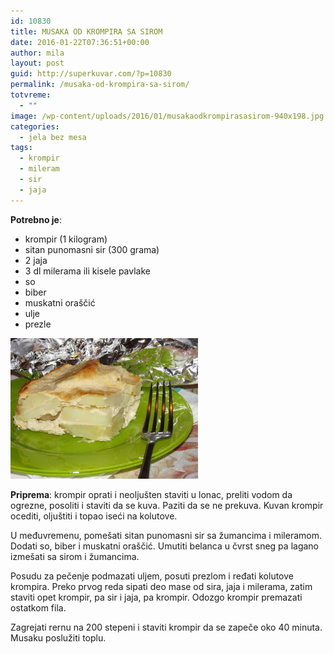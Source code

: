 ```yaml
---
id: 10830
title: MUSAKA OD KROMPIRA SA SIROM
date: 2016-01-22T07:36:51+00:00
author: mila
layout: post
guid: http://superkuvar.com/?p=10830
permalink: /musaka-od-krompira-sa-sirom/
totvreme:
  - ""
image: /wp-content/uploads/2016/01/musakaodkrompirasasirom-940x198.jpg
categories:
  - jela bez mesa
tags:
  - krompir
  - mileram
  - sir
  - jaja
---
```

**Potrebno je**:  
* krompir (1 kilogram)  
* sitan punomasni sir (300 grama)  
* 2 jaja  
* 3 dl milerama ili kisele pavlake  
* so  
* biber  
* muskatni oraščić  
* ulje  
* prezle

[<img class="alignnone size-medium wp-image-10831" src="/wp-content/uploads/2016/01/musakaodkrompirasasirom-1024x768.jpg" alt="musakaodkrompirasasirom" width="300" height="225" />](/wp-content/uploads/2016/01/musakaodkrompirasasirom-e1453448100646.jpg)

**Priprema**: krompir oprati i neoljušten staviti u lonac, preliti vodom da ogrezne, posoliti i staviti da se kuva. Paziti da se ne prekuva. Kuvan krompir ocediti, oljuštiti i topao iseći na kolutove.

U međuvremenu, pomešati sitan punomasni sir sa žumancima i mileramom. Dodati so, biber i muskatni oraščić. Umutiti belanca u čvrst sneg pa lagano izmešati sa sirom i žumancima.

Posudu za pečenje podmazati uljem, posuti prezlom i ređati kolutove krompira. Preko prvog reda sipati deo mase od sira, jaja i milerama, zatim staviti opet krompir, pa sir i jaja, pa krompir. Odozgo krompir premazati ostatkom fila.

Zagrejati rernu na 200 stepeni i staviti krompir da se zapeče oko 40 minuta. Musaku poslužiti toplu.